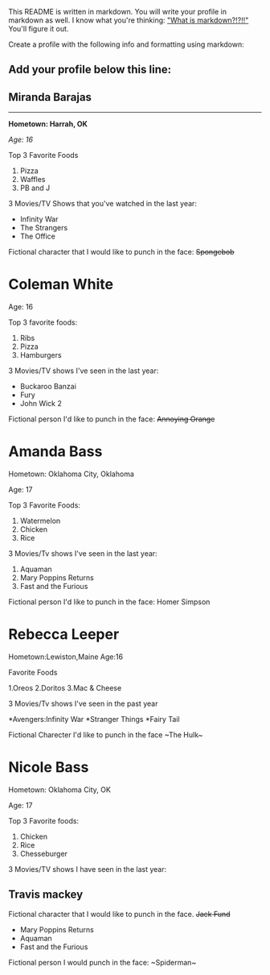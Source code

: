 This README is written in markdown. You will write your profile in markdown as well. I know what you're thinking: ["What is markdown?!?!!"](http://lmgtfy.com/?q=What+is+markdown%3F) You'll figure it out.

Create a profile with the following info and formatting using markdown:



Add your profile below this line:
---

## Miranda Barajas
---
**Hometown: Harrah, OK**

*Age: 16*

Top 3 Favorite Foods
1. Pizza  
2. Waffles  
3. PB and J

3 Movies/TV Shows that you've watched in the last year:
  * Infinity War
  * The Strangers  
  * The Office  
 
Fictional character that I would like to punch in the face: ~~Spongebob~~

# Coleman White
Age: 16

Top 3 favorite foods:

1. Ribs
2. Pizza
3. Hamburgers

3 Movies/TV shows I've seen in the last year:

* Buckaroo Banzai
* Fury
* John Wick 2

Fictional person I'd like to punch in the face: ~~Annoying Orange~~

# Amanda Bass

Hometown: Oklahoma City, Oklahoma

Age: 17

Top 3 Favorite Foods:
1. Watermelon
2. Chicken
3. Rice

3 Movies/Tv shows I've seen in the last year:
1. Aquaman
2. Mary Poppins Returns
3. Fast and the Furious 

Fictional person I'd like to punch in the face: Homer Simpson


# Rebecca Leeper


Hometown:Lewiston,Maine
Age:16

Favorite Foods

1.Oreos
2.Doritos
3.Mac & Cheese

3 Movies/Tv shows I've seen in the past year

*Avengers:Infinity War
*Stranger Things
*Fairy Tail

Fictional Charecter I'd like to punch in the face ~The Hulk~


# Nicole Bass

Hometown: Oklahoma City, OK

Age: 17

Top 3 Favorite foods:
1. Chicken
2. Rice
3. Chesseburger

3 Movies/TV shows I have seen in the last year: 


## Travis mackey

Fictional character that I would like to punch in the face. ~~Jack Fund~~


* Mary Poppins Returns
* Aquaman
* Fast and the Furious

Fictional person I would punch in the face: ~Spiderman~

